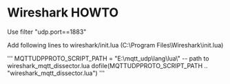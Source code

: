 # Wireshark HOWTO

Use filter "udp.port==1883"

Add following lines to wireshark/init.lua (C:\Program Files\Wireshark\init.lua)

'''
    MQTTUDPPROTO_SCRIPT_PATH = "E:\\mqtt_udp\\lang\\lua\\" -- path to wireshark_mqtt_dissector.lua
    dofile(MQTTUDPPROTO_SCRIPT_PATH .. "wireshark_mqtt_dissector.lua")
'''

